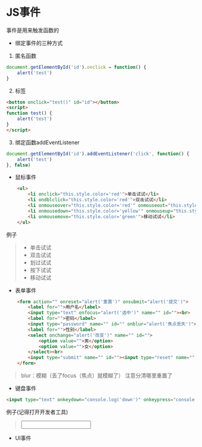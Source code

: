# JS事件
事件是用来触发函数的
* 绑定事件的三种方式
1. 匿名函数
```js
document.getElementById('id').onclick = function() {
    alert('test')
}
```
2. 标签
```html
<button onclick="test()" id="id"></button>
<script>
function test() {
    alert('test')
}
</script>
```
3. 绑定函数addEventListener
```js
document.getElementById('id').addEventListener('click', function() {
    alert('test')
}, false)
```

* 鼠标事件
```html
    <ul>
        <li onclick="this.style.color='red'">单击试试</li>
        <li ondblclick="this.style.color='red'">双击试试</li>
        <li onmouseover="this.style.color='red'" onmouseout="this.style.color='black'">划过试试</li>
        <li onmousedown="this.style.color='yellow'" onmouseup="this.style.color='blue'">按下试试</li>
        <li onmousemove="this.style.color='green'">移动试试</li>
    </ul>
```
例子
><ul>
>    <li onclick="this.style.color='red'">单击试试</li>
>    <li ondblclick="this.style.color='red'">双击试试</li>
>    <li onmouseover="this.style.color='red'" onmouseout="this.style.color='black'">划过试试</li>
>    <li onmousedown="this.style.color='yellow'" onmouseup="this.style.color='blue'">按下试试</li>
>    <li onmousemove="this.style.color='green'">移动试试</li>
></ul>
* 表单事件
```html
    <form action="" onreset="alert('重置')" onsubmit="alert('提交')">
        <label for="">用户名</label>
        <input type="text" onfocus="alert('选中')" name="" id=""><br>
        <label for="">密码</label>
        <input type="password" name="" id="" onblur="alert('焦点丢失')"><br>
        <label for="">性别</label>
        <select onchange="alert('改变')" name="" id="">
            <option value="">男</option>
            <option value="">女</option>
        </select><br>
        <input type="submit" name="" id=""><input type="reset" name="" id="">
    </form>
```
> blur：模糊（丢了focus（焦点）就模糊了）
> 注意分清哪里重置了
* 键盘事件
```html
<input type="text" onkeydown="console.log('down')" onkeypress="console.log('press')" onkeyup="console.log('up')">
```
例子(记得打开开发者工具)
><input type="text" onkeydown="console.log('down')" onkeypress="console.log('press')" onkeyup="console.log('up')">

* UI事件